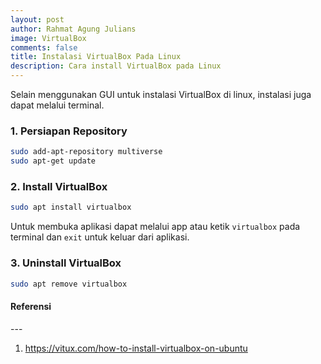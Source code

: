 ```yaml
---
layout: post
author: Rahmat Agung Julians
image: VirtualBox
comments: false
title: Instalasi VirtualBox Pada Linux
description: Cara install VirtualBox pada Linux
---
```



Selain menggunakan GUI untuk instalasi VirtualBox di linux, instalasi juga dapat melalui terminal.

### 1. Persiapan Repository
```bash
sudo add-apt-repository multiverse
sudo apt-get update
```

### 2. Install VirtualBox
```bash
sudo apt install virtualbox
```

Untuk membuka aplikasi dapat melalui app atau ketik `virtualbox` pada terminal dan `exit` untuk keluar dari aplikasi.

### 3. Uninstall VirtualBox
```bash
sudo apt remove virtualbox
```

<h4><b class="title-referensi">Referensi</b></h4> 
--- 
<ol class="referensi">
    <li>
        <a href="https://vitux.com/how-to-install-virtualbox-on-ubuntu">https://vitux.com/how-to-install-virtualbox-on-ubuntu</a>
    </li>
</ol>